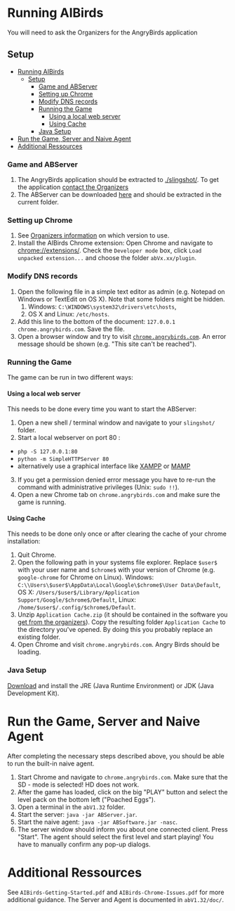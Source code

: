 # Running AIBirds

You will need to ask the Organizers for the AngryBirds application

## Setup

- [Running AIBirds](#running-aibirds)
	- [Setup](#setup)
		- [Game and ABServer](#game-and-abserver)
		- [Setting up Chrome](#setting-up-chrome)
		- [Modify DNS records](#modify-dns-records)
		- [Running the Game](#running-the-game)
			- [Using a local web server](#using-a-local-web-server)
			- [Using Cache](#using-cache)
		- [Java Setup](#java-setup)
- [Run the Game, Server and Naive Agent](#run-the-game-server-and-naive-agent)
- [Additional Ressources](#additional-ressources)


### Game and ABServer

1. The AngryBirds application should be extracted to [./slingshot/](slingshot/). To get the application [contact the Organizers](http://aibirds.org/organisers.html)
2. The ABServer can be downloaded [here](http://aibirds.org/Software/AngryBirds/abV1.32.zip) and should be extracted in the current folder.


### Setting up Chrome
1. See [Organizers information](http://aibirds.org/basic-game-playing-software/offline-chrome.html) on which version to use.
2. Install the AIBirds Chrome extension: Open Chrome and navigate to [chrome://extensions/](chrome://extensions/). Check the `Developer mode` box, click `Load unpacked extension...` and choose the folder `abVx.xx/plugin`.

### Modify DNS records
1. Open the following file in a simple text editor as admin (e.g. Notepad on Windows or TextEdit on OS X). Note that some folders might be hidden.
   1.  Windows: `C:\WINDOWS\system32\drivers\etc\hosts`, 
   2.  OS X and Linux: `/etc/hosts`. 
2. Add this line to the bottom of the document:
`127.0.0.1       chrome.angrybirds.com`. Save the file.
3. Open a browser window and try to visit [`chrome.angrybirds.com`](http://chrome.angrybirds.com). An error message should be shown (e.g. "This site can't be reached").

### Running the Game
The game can be run in two different ways:

#### Using a local web server

This needs to be done every time you want to start the ABServer:

1. Open a new shell / terminal window and navigate to your `slingshot/` folder.
2. Start a local webserver on port 80 :
 - `php -S 127.0.0.1:80`
 - `python -m SimpleHTTPServer 80`
 - alternatively use a graphical interface like [XAMPP](https://www.apachefriends.org/de/index.html) or [MAMP](https://www.mamp.info/en/)
3. If you get a permission denied error message you have to re-run the command with administrative privileges (Unix: `sudo !!`).
4. Open a new Chrome tab on `chrome.angrybirds.com` and make sure the game is running.


#### Using Cache

This needs to be done only once or after clearing the cache of your chrome installation:

1. Quit Chrome. 
2. Open the following path in your systems file explorer. Replace `$user$` with your user name and `$chrome$` with your version of Chrome (e.g. `google-chrome` for Chrome on Linux).  Windows: `C:\\Users\$user$\AppData\Local\Google\$chrome$\User Data\Default`, OS X: `/Users/$user$/Library/Application Support/Google/$chrome$/Default`, Linux: `/home/$user$/.config/$chrome$/Default`.
3. Unzip `Application Cache.zip` (it should be contained in the software you [get from the organizers](#game-and-abserver)). Copy the resulting folder `Application Cache` to the directory you've opened. By doing this you probably replace an existing folder.
4. Open Chrome and visit `chrome.angrybirds.com`. Angry Birds should be loading.


### Java Setup
[Download](http://www.oracle.com/technetwork/java/javase/downloads/index.html) and install the JRE (Java Runtime Environment) or JDK (Java Development Kit).

# Run the Game, Server and Naive Agent
After completing the necessary steps described above, you should be able to run the built-in naive agent.
1. Start Chrome and navigate to `chrome.angrybirds.com`. Make sure that the SD - mode is selected! HD does not work.
2. After the game has loaded, click on the big "PLAY" button and select the level pack on the bottom left ("Poached Eggs").
3. Open a terminal in the `abV1.32` folder.
4. Start the server: `java -jar ABServer.jar`.
5. Start the naive agent: `java -jar ABSoftware.jar -nasc`.
6. The server window should inform you about one connected client. Press "Start". The agent should select the first level and start playing! You have to manually confirm any pop-up dialogs.

# Additional Ressources
See `AIBirds-Getting-Started.pdf` and `AIBirds-Chrome-Issues.pdf` for more additional guidance. The Server and Agent is documented in `abV1.32/doc/`.

